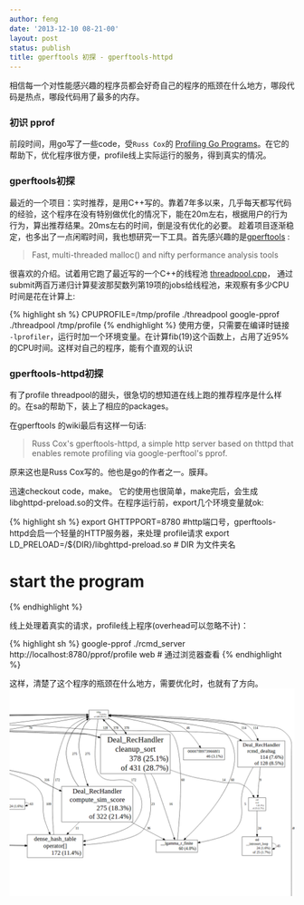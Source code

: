 ```yaml
---
author: feng
date: '2013-12-10 08-21-00'
layout: post
status: publish
title: gperftools 初探 - gperftools-httpd
---
```


相信每一个对性能感兴趣的程序员都会好奇自己的程序的瓶颈在什么地方，哪段代码是热点，哪段代码用了最多的内存。
### 初识 pprof
前段时间，用go写了一些code，受`Russ Cox`的 [Profiling Go Programs](http://blog.golang.org/profiling-go-programs)。在它的帮助下，优化程序很方便，profile线上实际运行的服务，得到真实的情况。

### gperftools初探
最近的一个项目：实时推荐，是用C++写的。靠着7年多以来，几乎每天都写代码的经验，这个程序在没有特别做优化的情况下，能在20m左右，根据用户的行为行为，算出推荐结果。20ms左右的时间，倒是没有优化的必要。
趁着项目逐渐稳定，也多出了一点闲暇时间，我也想研究一下工具。首先感兴趣的是[gperftools]( https://code.google.com/p/gperftools/) :
>Fast, multi-threaded malloc() and nifty performance analysis tools

很喜欢的介绍。试着用它跑了最近写的一个C++的线程池 [threadpool.cpp](https://github.com/shenfeng/gocode/blob/hashtable/thread_test/threadpool.cpp)，
通过submit两百万递归计算斐波那契数列第19项的jobs给线程池，来观察有多少CPU时间是花在计算上:

{% highlight sh %}
CPUPROFILE=/tmp/profile  ./threadpool
google-pprof  ./threadpool /tmp/profile
{% endhighlight %}
使用方便，只需要在编译时链接 `-lprofiler`，运行时加一个环境变量。在计算fib(19)这个函数上，占用了近95%的CPU时间。这样对自己的程序，能有个直观的认识

### gperftools-httpd初探
有了profile threadpool的甜头，很急切的想知道在线上跑的推荐程序是什么样的。在sa的帮助下，装上了相应的packages。

在gperftools 的wiki最后有这样一句话:
> Russ Cox's gperftools-httpd, a simple http server based on thttpd that enables remote profiling via google-perftool's pprof.

原来这也是Russ Cox写的。他也是go的作者之一。膜拜。

迅速checkout code，make。 它的使用也很简单，make完后，会生成libghttpd-preload.so的文件。在程序运行前，export几个环境变量就ok:

{% highlight sh %}
export GHTTPPORT=8780  #http端口号，gperftools-httpd会启一个轻量的HTTP服务器，来处理 profile请求
export LD_PRELOAD=/${DIR}/libghttpd-preload.so # DIR 为文件夹名
# start the  program
{% endhighlight %}

线上处理着真实的请求，profile线上程序(overhead可以忽略不计)：

{% highlight sh %}
google-pprof ./rcmd_server http://localhost:8780/pprof/profile
web  # 通过浏览器查看
{% endhighlight %}

这样，清楚了这个程序的瓶颈在什么地方，需要优化时，也就有了方向。
![hot spot](/imgs/gperftools_hs.png)
